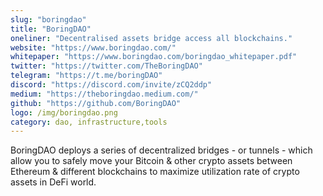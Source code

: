 ```yaml
---
slug: "boringdao"
title: "BoringDAO"
oneliner: "Decentralised assets bridge access all blockchains."
website: "https://www.boringdao.com/"
whitepaper: "https://www.boringdao.com/boringdao_whitepaper.pdf"
twitter: "https://twitter.com/TheBoringDAO"
telegram: "https://t.me/boringDAO"
discord: "https://discord.com/invite/zCQ2ddp"
medium: "https://theboringdao.medium.com/"
github: "https://github.com/BoringDAO"
logo: /img/boringdao.png
category: dao, infrastructure,tools
---
```


BoringDAO deploys a series of decentralized bridges - or tunnels - which allow you to safely move your Bitcoin & other crypto assets between Ethereum & different blockchains to maximize utilization rate of crypto assets in DeFi world.
